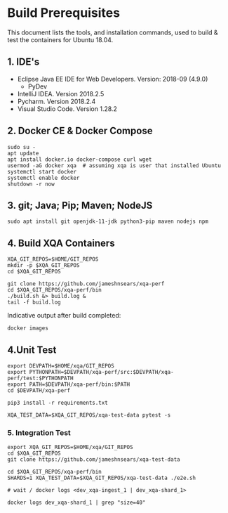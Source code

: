# Build Prerequisites
This document lists the tools, and installation commands, used to build & test the containers for Ubuntu 18.04.

## 1. IDE's
* Eclipse Java EE IDE for Web Developers. Version: 2018-09 (4.9.0)
    * PyDev
* IntelliJ IDEA. Version 2018.2.5
* Pycharm. Version 2018.2.4
* Visual Studio Code. Version 1.28.2

## 2. Docker CE & Docker Compose
```
sudo su -
apt update
apt install docker.io docker-compose curl wget
usermod -aG docker xqa  # assuming xqa is user that installed Ubuntu
systemctl start docker
systemctl enable docker
shutdown -r now
```

## 3. git; Java; Pip; Maven; NodeJS
```
sudo apt install git openjdk-11-jdk python3-pip maven nodejs npm
```

## 4. Build XQA Containers
```
XQA_GIT_REPOS=$HOME/GIT_REPOS
mkdir -p $XQA_GIT_REPOS
cd $XQA_GIT_REPOS

git clone https://github.com/jameshnsears/xqa-perf
cd $XQA_GIT_REPOS/xqa-perf/bin
./build.sh &> build.log &
tail -f build.log
```

Indicative output after build completed:
```
docker images

```

## 4.Unit Test 
```
export DEVPATH=$HOME/xqa/GIT_REPOS
export PYTHONPATH=$DEVPATH/xqa-perf/src:$DEVPATH/xqa-perf/test:$PYTHONPATH
export PATH=$DEVPATH/xqa-perf/bin:$PATH
cd $DEVPATH/xqa-perf

pip3 install -r requirements.txt

XQA_TEST_DATA=$XQA_GIT_REPOS/xqa-test-data pytest -s
```

### 5. Integration Test
```
export XQA_GIT_REPOS=$HOME/xqa/GIT_REPOS
cd $XQA_GIT_REPOS
git clone https://github.com/jameshnsears/xqa-test-data

cd $XQA_GIT_REPOS/xqa-perf/bin
SHARDS=1 XQA_TEST_DATA=$XQA_GIT_REPOS/xqa-test-data ./e2e.sh

# wait / docker logs <dev_xqa-ingest_1 | dev_xqa-shard_1>

docker logs dev_xqa-shard_1 | grep "size=40"
```
